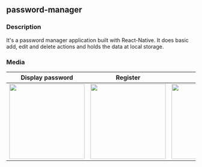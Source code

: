 ## password-manager


### Description

It's a password manager application built with React-Native. It does basic add, edit and delete actions and holds the data at local storage.

### Media

Display password  |  Register  | Add new  | Edit/Delete
:----------------:|:----------:|:--------:|:-----------:
<img src="http://konuralptoksoy.com/assets/images/portfolio/uPass/5.png" width="200px"> | <img src="http://konuralptoksoy.com/assets/images/portfolio/uPass/1.png" width="200px"> | <img src="http://konuralptoksoy.com/assets/images/portfolio/uPass/3.png" width="200px"> | <img src="http://konuralptoksoy.com/assets/images/portfolio/uPass/4.png" width="200px">

